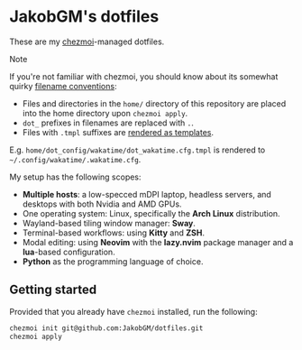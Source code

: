 # JakobGM's dotfiles

These are my [chezmoi](https://www.chezmoi.io/)-managed dotfiles.

> [!NOTE]
> If you're not familiar with chezmoi, you should know about its somewhat quirky [filename conventions](https://www.chezmoi.io/reference/source-state-attributes/):
> * Files and directories in the `home/` directory of this repository are placed into the home directory upon `chezmoi apply`.
> * `dot_` prefixes in filenames are replaced with `.`.
> * Files with `.tmpl` suffixes are [rendered as templates](https://www.chezmoi.io/user-guide/templating/).
>
> E.g. `home/dot_config/wakatime/dot_wakatime.cfg.tmpl` is rendered to `~/.config/wakatime/.wakatime.cfg`.

My setup has the following scopes:

* **Multiple hosts**: a low-specced mDPI laptop, headless servers, and desktops with both Nvidia and AMD GPUs. 
* One operating system: Linux, specifically the **Arch Linux** distribution.
* Wayland-based tiling window manager: **Sway**.
* Terminal-based workflows: using **Kitty** and **ZSH**.
* Modal editing: using **Neovim** with the **lazy.nvim** package manager and a **lua**-based configuration.
* **Python** as the programming language of choice.

## Getting started

Provided that you already have `chezmoi` installed, run the following:

```zsh
chezmoi init git@github.com:JakobGM/dotfiles.git
chezmoi apply
```
